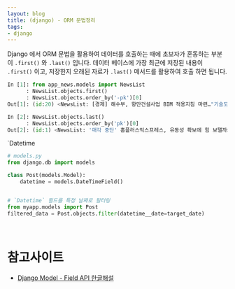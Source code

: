 ```yaml
---
layout: blog
title: (django) - ORM 문법정리
tags:
- django
---
```


Django 에서 ORM 문법을 활용하여 데이터를 호출하는 때에 초보자가 혼동하는 부분이 `.first()` 와 `.last()` 입니다. 데이터 베이스에 가장 최근에 저장된 내용이 `.first()` 이고, 저장한지 오래된 자료가 `.last()` 메서드를 활용하여 호출 하면 됩니다.
```python
In [1]: from app_news.models import NewsList
      : NewsList.objects.first()
      : NewsList.objects.order_by('-pk')[0]
Out[1]: (id:20) <NewsList: [경제] 해수부, 항만건설사업 BIM 적용지침 마련…"기술도입 활성화 기대">

In [2]: NewsList.objects.last()
      : NewsList.objects.order_by('pk')[0]
Out[2]: (id:1) <NewsList: '매각 중단' 홈플러스익스프레스, 유동성 확보에 힘 보탤까>
```

`Datetime
```python
# models.py
from django.db import models

class Post(models.Model):
    datetime = models.DateTimeField()


# `Datetime` 필드를 특정 날짜로 필터링
from myapp.models import Post
filtered_data = Post.objects.filter(datetime__date=target_date)
```

<br/>

# 참고사이트
- [Django Model - Field API 한글해설](https://brunch.co.kr/@ddangdol/11)
